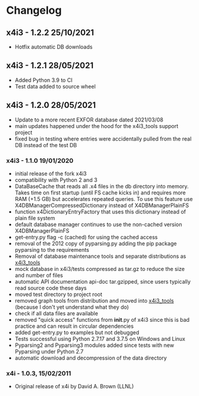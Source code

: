 # Changelog

## x4i3 - 1.2.2 25/10/2021

- Hotfix automatic DB downloads

## x4i3 - 1.2.1 28/05/2021

- Added Python 3.9 to CI
- Test data added to source wheel

## x4i3 - 1.2.0 28/05/2021

- Update to a more recent EXFOR database dated 2021/03/08
- main updates happened under the hood for the x4i3_tools support project
- fixed bug in testing where entries were accidentally pulled from the real DB instead of the test DB

### x4i3 - 1.1.0 19/01/2020

- initial release of the fork x4i3
- compatibility with Python 2 and 3
- DataBaseCache that reads all .x4 files in the db directory into memory. Takes time on first startup (until FS cache kicks in) and requires more RAM (+1.5 GB) but accelerates repeated queries. To use this feature use X4DBManagerCompressedDictionary instead of X4DBManagerPlainFS
- function x4DictionaryEntryFactory that uses this dictionary instead of plain file system
- default database manager continues to use the non-cached version X4DBManagerPlainFS
- get-entry.py flag -c (cached) for using the cached access
- removal of the 2012 copy of pyparsing.py adding the pip package pyparsing to the requirements
- Removal of database maintenance tools and separate distributions as [x4i3_tools](https://github.com/afedynitch/x4i3_tools)  
- mock database in x4i3/tests compressed as tar.gz to reduce the size and number of files
- automatic API documentation api-doc tar.gzipped, since users typically read source code these days
- moved test directory to project root
- removed graph tools from distribution and moved into [x4i3_tools](https://github.com/afedynitch/x4i3_tools) (because I don't yet understand what they do)
- check if all data files are available
- removed "quick access" functions from __init__.py of x4i3 since this is bad practice and can result in circular dependencies
- added get-entry.py to examples but not debugged
- Tests successful using Python 2.7.17 and 3.7.5 on Windows and Linux
- Pyparsing2 and Pyparsing3 modules added since tests with new Pyparsing under Python 2.7
- automatic download and decompression of the data directory

### x4i - 1.0.3, 15/02/2011

- Original release of x4i by David A. Brown (LLNL)
